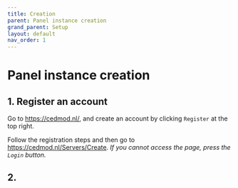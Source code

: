 ```yaml
---
title: Creation
parent: Panel instance creation
grand_parent: Setup
layout: default
nav_order: 1
---
```


# Panel instance creation

## 1. Register an account

Go to https://cedmod.nl/, and create an account by clicking `Register` at the top right.

Follow the registration steps and then go to https://cedmod.nl/Servers/Create.
*If you cannot access the page, press the `Login` button.*

## 2. 